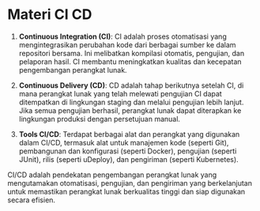# Materi CI CD

1. **Continuous Integration (CI)**: CI adalah proses otomatisasi yang mengintegrasikan perubahan kode dari berbagai sumber ke dalam repositori bersama. Ini melibatkan kompilasi otomatis, pengujian, dan pelaporan hasil. CI membantu meningkatkan kualitas dan kecepatan pengembangan perangkat lunak.

2. **Continuous Delivery (CD)**: CD adalah tahap berikutnya setelah CI, di mana perangkat lunak yang telah melewati pengujian CI dapat ditempatkan di lingkungan staging dan melalui pengujian lebih lanjut. Jika semua pengujian berhasil, perangkat lunak dapat diterapkan ke lingkungan produksi dengan persetujuan manual.

3. **Tools CI/CD**: Terdapat berbagai alat dan perangkat yang digunakan dalam CI/CD, termasuk alat untuk manajemen kode (seperti Git), pembangunan dan konfigurasi (seperti Docker), pengujian (seperti JUnit), rilis (seperti uDeploy), dan pengiriman (seperti Kubernetes).

CI/CD adalah pendekatan pengembangan perangkat lunak yang mengutamakan otomatisasi, pengujian, dan pengiriman yang berkelanjutan untuk memastikan perangkat lunak berkualitas tinggi dan siap digunakan secara efisien.